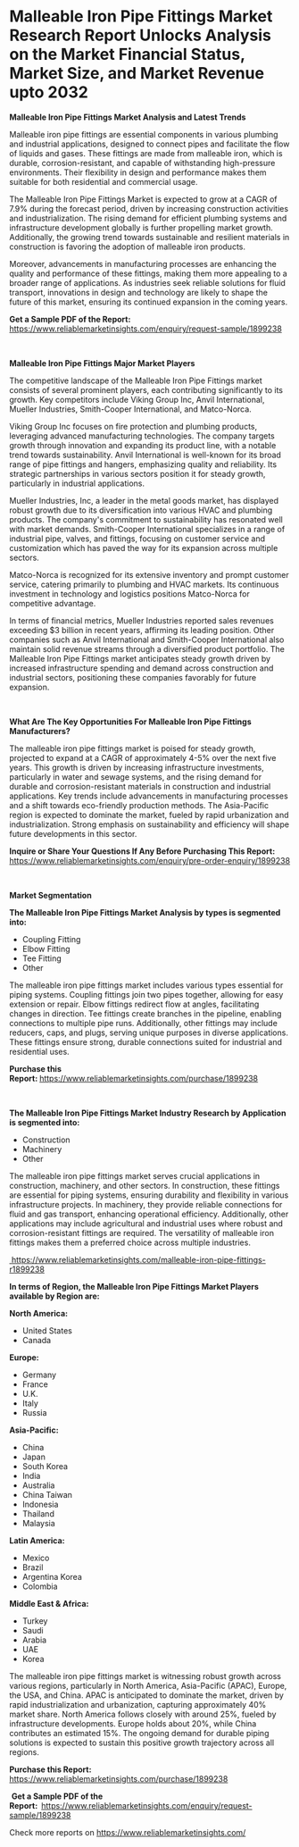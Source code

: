 <p><h1>Malleable Iron Pipe Fittings Market Research Report Unlocks Analysis on the Market Financial Status, Market Size, and Market Revenue upto 2032</h1></p><p><strong>Malleable Iron Pipe Fittings Market Analysis and Latest Trends</strong></p>
<p><p>Malleable iron pipe fittings are essential components in various plumbing and industrial applications, designed to connect pipes and facilitate the flow of liquids and gases. These fittings are made from malleable iron, which is durable, corrosion-resistant, and capable of withstanding high-pressure environments. Their flexibility in design and performance makes them suitable for both residential and commercial usage.</p><p>The Malleable Iron Pipe Fittings Market is expected to grow at a CAGR of 7.9% during the forecast period, driven by increasing construction activities and industrialization. The rising demand for efficient plumbing systems and infrastructure development globally is further propelling market growth. Additionally, the growing trend towards sustainable and resilient materials in construction is favoring the adoption of malleable iron products.</p><p>Moreover, advancements in manufacturing processes are enhancing the quality and performance of these fittings, making them more appealing to a broader range of applications. As industries seek reliable solutions for fluid transport, innovations in design and technology are likely to shape the future of this market, ensuring its continued expansion in the coming years.</p></p>
<p><strong>Get a Sample PDF of the Report:&nbsp;</strong> <a href="https://www.reliablemarketinsights.com/enquiry/request-sample/1899238?utm_campaign=1938&utm_medium=2&utm_source=Github&utm_content=ia&utm_term=02042025&utm_id=malleable-iron-pipe-fittings">https://www.reliablemarketinsights.com/enquiry/request-sample/1899238</a></p>
<p>&nbsp;</p>
<p><strong>Malleable Iron Pipe Fittings Major Market Players</strong></p>
<p><p>The competitive landscape of the Malleable Iron Pipe Fittings market consists of several prominent players, each contributing significantly to its growth. Key competitors include Viking Group Inc, Anvil International, Mueller Industries, Smith-Cooper International, and Matco-Norca.</p><p>Viking Group Inc focuses on fire protection and plumbing products, leveraging advanced manufacturing technologies. The company targets growth through innovation and expanding its product line, with a notable trend towards sustainability. Anvil International is well-known for its broad range of pipe fittings and hangers, emphasizing quality and reliability. Its strategic partnerships in various sectors position it for steady growth, particularly in industrial applications.</p><p>Mueller Industries, Inc, a leader in the metal goods market, has displayed robust growth due to its diversification into various HVAC and plumbing products. The company's commitment to sustainability has resonated well with market demands. Smith-Cooper International specializes in a range of industrial pipe, valves, and fittings, focusing on customer service and customization which has paved the way for its expansion across multiple sectors.</p><p>Matco-Norca is recognized for its extensive inventory and prompt customer service, catering primarily to plumbing and HVAC markets. Its continuous investment in technology and logistics positions Matco-Norca for competitive advantage.</p><p>In terms of financial metrics, Mueller Industries reported sales revenues exceeding $3 billion in recent years, affirming its leading position. Other companies such as Anvil International and Smith-Cooper International also maintain solid revenue streams through a diversified product portfolio. The Malleable Iron Pipe Fittings market anticipates steady growth driven by increased infrastructure spending and demand across construction and industrial sectors, positioning these companies favorably for future expansion.</p></p>
<p>&nbsp;</p>
<p><strong>What Are The Key Opportunities For Malleable Iron Pipe Fittings Manufacturers?</strong></p>
<p><p>The malleable iron pipe fittings market is poised for steady growth, projected to expand at a CAGR of approximately 4-5% over the next five years. This growth is driven by increasing infrastructure investments, particularly in water and sewage systems, and the rising demand for durable and corrosion-resistant materials in construction and industrial applications. Key trends include advancements in manufacturing processes and a shift towards eco-friendly production methods. The Asia-Pacific region is expected to dominate the market, fueled by rapid urbanization and industrialization. Strong emphasis on sustainability and efficiency will shape future developments in this sector.</p></p>
<p><strong>Inquire or Share Your Questions If Any Before Purchasing This Report:</strong> <a href="https://www.reliablemarketinsights.com/enquiry/pre-order-enquiry/1899238?utm_campaign=1938&utm_medium=2&utm_source=Github&utm_content=ia&utm_term=02042025&utm_id=malleable-iron-pipe-fittings">https://www.reliablemarketinsights.com/enquiry/pre-order-enquiry/1899238</a></p>
<p>&nbsp;</p>
<p><strong>Market Segmentation</strong></p>
<p><strong>The Malleable Iron Pipe Fittings Market Analysis by types is segmented into:</strong></p>
<p><ul><li>Coupling Fitting</li><li>Elbow Fitting</li><li>Tee Fitting</li><li>Other</li></ul></p>
<p><p>The malleable iron pipe fittings market includes various types essential for piping systems. Coupling fittings join two pipes together, allowing for easy extension or repair. Elbow fittings redirect flow at angles, facilitating changes in direction. Tee fittings create branches in the pipeline, enabling connections to multiple pipe runs. Additionally, other fittings may include reducers, caps, and plugs, serving unique purposes in diverse applications. These fittings ensure strong, durable connections suited for industrial and residential uses.</p></p>
<p><strong>Purchase this Report:&nbsp;</strong><a href="https://www.reliablemarketinsights.com/purchase/1899238?utm_campaign=1938&utm_medium=2&utm_source=Github&utm_content=ia&utm_term=02042025&utm_id=malleable-iron-pipe-fittings">https://www.reliablemarketinsights.com/purchase/1899238</a></p>
<p>&nbsp;</p>
<p><strong>The Malleable Iron Pipe Fittings Market Industry Research by Application is segmented into:</strong></p>
<p><ul><li>Construction</li><li>Machinery</li><li>Other</li></ul></p>
<p><p>The malleable iron pipe fittings market serves crucial applications in construction, machinery, and other sectors. In construction, these fittings are essential for piping systems, ensuring durability and flexibility in various infrastructure projects. In machinery, they provide reliable connections for fluid and gas transport, enhancing operational efficiency. Additionally, other applications may include agricultural and industrial uses where robust and corrosion-resistant fittings are required. The versatility of malleable iron fittings makes them a preferred choice across multiple industries.</p></p>
<p><a href="https://www.reliablemarketinsights.com/malleable-iron-pipe-fittings-r1899238?utm_campaign=1938&utm_medium=2&utm_source=Github&utm_content=ia&utm_term=02042025&utm_id=malleable-iron-pipe-fittings">&nbsp;https://www.reliablemarketinsights.com/malleable-iron-pipe-fittings-r1899238</a></p>
<p><strong>In terms of Region, the Malleable Iron Pipe Fittings Market Players available by Region are:</strong></p>
<p>
    <p> <strong> North America: </strong>
        <ul>
            <li>United States</li>
            <li>Canada</li>
        </ul>
        </p> 
    <p> <strong> Europe: </strong>
        <ul>
            <li>Germany</li>
            <li>France</li>
            <li>U.K.</li>
            <li>Italy</li>
            <li>Russia</li>
        </ul>
        </p> 
    <p> <strong> Asia-Pacific: </strong>
        <ul>
            <li>China</li>
            <li>Japan</li>
            <li>South Korea</li>
            <li>India</li>
            <li>Australia</li>
            <li>China Taiwan</li>
            <li>Indonesia</li>
            <li>Thailand</li>
            <li>Malaysia</li>
        </ul>
        </p> 
    <p> <strong> Latin America: </strong>
        <ul>
            <li>Mexico</li>
            <li>Brazil</li>
            <li>Argentina Korea</li>
            <li>Colombia</li>
        </ul>
        </p> 
    <p> <strong> Middle East & Africa: </strong>
        <ul>
            <li>Turkey</li>
            <li>Saudi</li>
            <li>Arabia</li>
            <li>UAE</li>
            <li>Korea</li>
        </ul>
    </p>
    </p>
<p><p>The malleable iron pipe fittings market is witnessing robust growth across various regions, particularly in North America, Asia-Pacific (APAC), Europe, the USA, and China. APAC is anticipated to dominate the market, driven by rapid industrialization and urbanization, capturing approximately 40% market share. North America follows closely with around 25%, fueled by infrastructure developments. Europe holds about 20%, while China contributes an estimated 15%. The ongoing demand for durable piping solutions is expected to sustain this positive growth trajectory across all regions.</p></p>
<p><strong>Purchase this Report: </strong><a href="https://www.reliablemarketinsights.com/purchase/1899238?utm_campaign=1938&utm_medium=2&utm_source=Github&utm_content=ia&utm_term=02042025&utm_id=malleable-iron-pipe-fittings">https://www.reliablemarketinsights.com/purchase/1899238</a></p>
<p>&nbsp;<strong>Get a Sample PDF of the Report:&nbsp;&nbsp;</strong><a href="https://www.reliablemarketinsights.com/enquiry/request-sample/1899238?utm_campaign=1938&utm_medium=2&utm_source=Github&utm_content=ia&utm_term=02042025&utm_id=malleable-iron-pipe-fittings">https://www.reliablemarketinsights.com/enquiry/request-sample/1899238</a></p>
<p><strong></strong></p>
<p>Check more reports on <a href="https://www.reliablemarketinsights.com/?utm_campaign=1938&utm_medium=2&utm_source=Github&utm_content=ia&utm_term=02042025&utm_id=malleable-iron-pipe-fittings">https://www.reliablemarketinsights.com/</a></p>